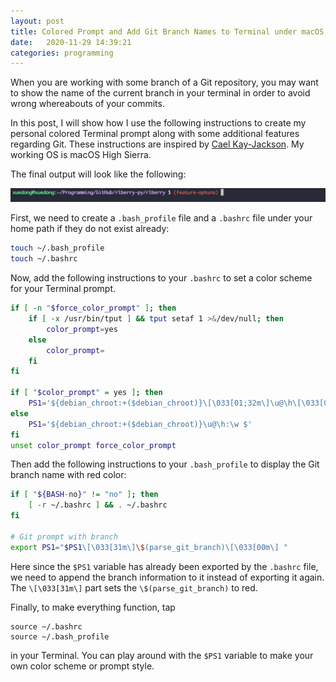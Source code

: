 ```yaml
---
layout: post
title: Colored Prompt and Add Git Branch Names to Terminal under macOS
date:   2020-11-29 14:39:21
categories: programming
---
```


When you are working with some branch of a Git repository, you may want to show the name of the current branch in your terminal in order to avoid wrong whereabouts of your commits.

In this post, I will show how I use the following instructions to create my personal colored Terminal prompt along with some additional features regarding Git. These instructions are inspired by [Cael Kay-Jackson](https://www.mfitzp.com/article/add-git-branch-name-to-terminal-prompt-mac/). My working OS is macOS High Sierra.

The final output will look like the following:

<img src="/assets/terminal_prompt/color_git.png">

First, we need to create a `.bash_profile` file and a `.bashrc` file under your home path if they do not exist already:
```bash
touch ~/.bash_profile
touch ~/.bashrc
```

Now, add the following instructions to your `.bashrc` to set a color scheme for your Terminal prompt.
```bash
if [ -n "$force_color_prompt" ]; then
	if [ -x /usr/bin/tput ] && tput setaf 1 >&/dev/null; then
		color_prompt=yes
	else
		color_prompt=
	fi
fi

if [ "$color_prompt" = yes ]; then
	PS1='${debian_chroot:+($debian_chroot)}\[\033[01;32m\]\u@\h\[\033[00m\]:\[\033[01;34m\]\w\[\033[00m\] $'
else
	PS1='${debian_chroot:+($debian_chroot)}\u@\h:\w $'
fi
unset color_prompt force_color_prompt
```

Then add the following instructions to your `.bash_profile` to display the Git branch name with red color:

```bash
if [ "${BASH-no}" != "no" ]; then
	[ -r ~/.bashrc ] && . ~/.bashrc
fi

# Git prompt with branch
export PS1="$PS1\[\033[31m\]\$(parse_git_branch)\[\033[00m\] "
```

Here since the `$PS1` variable has already been exported by the `.bashrc` file, we need to append the branch information to it instead of exporting it again. The `\[\033[31m\]` part sets the `\$(parse_git_branch)` to red.

Finally, to make everything function, tap
```console
source ~/.bashrc
source ~/.bash_profile
```
in your Terminal. You can play around with the `$PS1` variable to make your own color scheme or prompt style.
